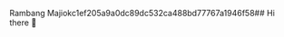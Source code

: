 Rambang Majiokc1ef205a9a0dc89dc532ca488bd77767a1946f58## Hi there 👋

<!--
**Rambangmajiok/Rambangmajiok** is a ✨ _special_ ✨ repository because its `README.md` (this file) appears on your GitHub profile.

Here are some ideas to get you started:

- 🔭 I’m not currently working. 
- 🌱 I’m currently learning computer programming. 
- 👯 I’m looking to collaborate on ...
- 🤔 I’m looking for help with ...
- 💬 Ask me about ...
- 📫 How to reach me: through my email; rambangmajiok@gmail.com
- 😄 Pronouns: ...
- ⚡ Fun fact: ...
-->
